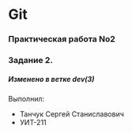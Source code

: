# Git
### Практическая работа No2
### Задание 2.
##### Изменено в ветке dev(3)


Выполнил:
* Танчук Сергей Станиславович
* УИТ-211
